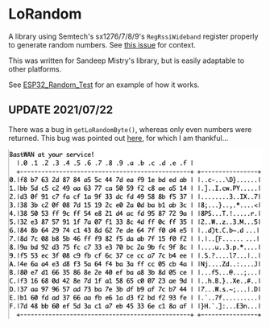 # LoRandom

A library using Semtech's sx1276/7/8/9's `RegRssiWideband` register properly to generate random numbers. See [this issue](https://github.com/sandeepmistry/arduino-LoRa/issues/394) for context.

This was written for Sandeep Mistry's library, but is easily adaptable to other platforms.

See [ESP32_Random_Test](https://github.com/Kongduino/ESP32_Random_Test) for an example of how it works.

## UPDATE 2021/07/22

There was a bug in `getLoRandomByte()`, whereas only even numbers were returned. This bug was pointed out [here](https://github.com/sandeepmistry/arduino-LoRa/pull/496#issuecomment-882019560), for which I am thankful...

![Fixed](Fixed.png)